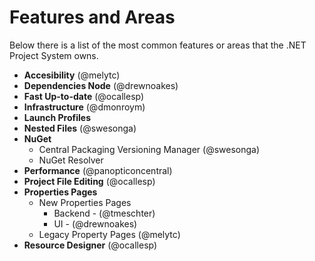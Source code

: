 # Features and Areas
Below there is a list of the most common features or areas that the .NET Project System owns.
- **Accesibility** (@melytc)
- **Dependencies Node** (@drewnoakes)
- **Fast Up-to-date** (@ocallesp)
- **Infrastructure** (@dmonroym)
- **Launch Profiles**
- **Nested Files** (@swesonga)
- **NuGet**
  - Central Packaging Versioning Manager (@swesonga)
  - NuGet Resolver
- **Performance** (@panopticoncentral)
- **Project File Editing** (@ocallesp)
- **Properties Pages**
  - New Properties Pages
    - Backend - (@tmeschter)
    - UI - (@drewnoakes)
  - Legacy Property Pages (@melytc)
- **Resource Designer** (@ocallesp)
